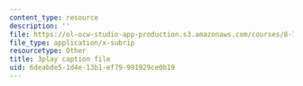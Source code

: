 ```yaml
---
content_type: resource
description: ''
file: https://ol-ocw-studio-app-production.s3.amazonaws.com/courses/8-701-introduction-to-nuclear-and-particle-physics-fall-2020/6deabde51d4e13b1ef79991929ce0b19_8-HU6SwL9jo.srt
file_type: application/x-subrip
resourcetype: Other
title: 3play caption file
uid: 6deabde5-1d4e-13b1-ef79-991929ce0b19
---
```

